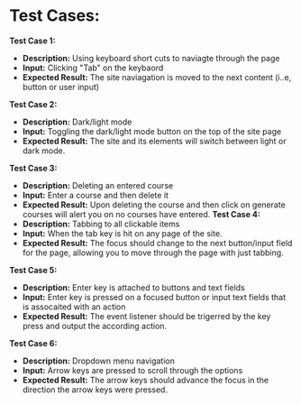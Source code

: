 # Test Cases:

**Test Case 1:** 
- **Description:** Using keyboard short cuts to naviagte through the page
- **Input:** Clicking "Tab" on the keybaord
- **Expected Result:** The site naviagation is moved to the next content (i..e, button or user input)

**Test Case 2:** 
- **Description:** Dark/light mode
- **Input:** Toggling the dark/light mode button on the top of the site page
- **Expected Result:** The site and its elements will switch between light or dark mode.

**Test Case 3:** 
- **Description:** Deleting an entered course
- **Input:** Enter a course and then delete it
- **Expected Result:** Upon deleting the course and then click on generate courses will alert you on no courses have 
                        entered.
**Test Case 4:** 
- **Description:** Tabbing to all clickable items
- **Input:** When the tab key is hit on any page of the site.
- **Expected Result:** The focus should change to the next button/input field for the page, allowing you to move through the page with just tabbing.

**Test Case 5:** 
- **Description:** Enter key is attached to buttons and text fields
- **Input:** Enter key is pressed on a focused button or input text fields that is assocaited with an action
- **Expected Result:** The event listener should be trigerred by the key press and output the according action.

**Test Case 6:** 
- **Description:** Dropdown menu navigation
- **Input:** Arrow keys are pressed to scroll through the options 
- **Expected Result:** The arrow keys should advance the focus in the direction the arrow keys were pressed.